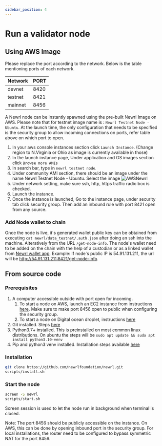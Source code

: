 ```yaml
---
sidebar_position: 4
---
```


# Run a validator node

## Using AWS Image

Please replace the port according to the network. Below is the table mentioning ports of each network.

| Network | PORT |
| ------ | ------ |
| devnet | 8420
| testnet| 8421
| mainnet | 8456

A Newrl node can be instantly spawned using the pre-built Newrl Image on AWS. 
Please note that for testnet image name is : `Newrl Testnet Node - Ubuntu`. 
At the launch time, the only configuration that needs to be specified is the security group to allow incoming connections on ports, refer table above on which port to open.

1. In your aws console instances section click `Launch Instance`. (Change region to N.Virginia or Ohio as image is currently available in those)
2. In the launch instance page, Under application and OS images section click `Browse more AMIs`
3. In search bar, type in `newrl testnet node`. 
4. Under community AMI section, there should be an image under the name 
Newrl Testnet Node - Ubuntu. Select the image
![AWSNewrl](/img/screenshot_aws_testnet.png)
5. Under network setting, make sure ssh, http, https traffic radio box is checked.
6. Launch the instance.
7. Once the instance is launched, Go to the instance page, under security tab click security group. Then add an inbound rule with port 8421 open from any source.  



### Add Node wallet to chain
Once the node is live, it's generated wallet public key can be obtained from executing `cat newrl/data_testnet/.auth.json` after doing an ssh into the machine. Alteratively from the URL `/get-node-info`. The node's wallet need to be added on the chain with the help of a custodian or as a linked wallet from [Newrl wallet app](https://wallet.newrl.net).
Example: If node's public IP is 54.91.131.211, the url will be http://54.91.131.211:8421/get-node-info.

## From source code
### Prerequisites 
1. A computer accessible outside with port open for incoming.
    1. To start a node on AWS, launch an EC2 instance from instructions [here](https://docs.aws.amazon.com/efs/latest/ug/gs-step-one-create-ec2-resources.html). Make sure to make port 8456 open to public when configuring the security group. 
    2. To start a node on Digital ocean droplet, instructions [here](https://docs.digitalocean.com/products/droplets/quickstart/)
3. Git installed. Steps [here](https://git-scm.com/downloads)
4. Python3.7+ installed. This is preinstalled on most common linux distributions. On ubuntu the steps will be `sudo apt update && sudo apt install python3.10-venv`
6. Pip and python3 venv installed. Installation steps available [here](https://pip.pypa.io/en/stable/installation/)

### Installation

```bash
git clone https://github.com/newrlfoundation/newrl.git
scripts/install.sh
```

### Start the node
```bash
screen -S newrl
scripts/start.sh
```
Screen session is used to let the node run in background when terminal is closed. 

Note: The port 8456 should be publicly accessible on the instance. On AWS, this can be done by opening inbound port in the security group. For local installations, the router need to be configured to bypass symmetric NAT for the port 8456.